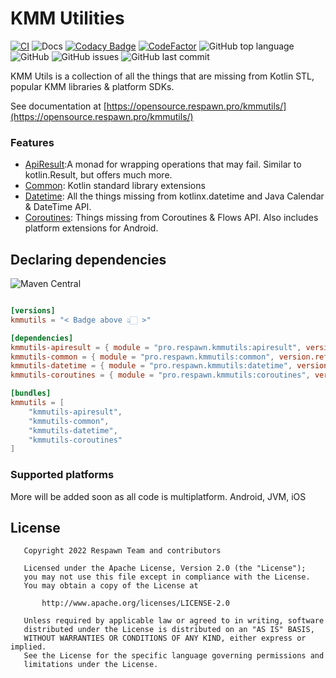 # KMM Utilities

[![CI](https://github.com/respawn-app/kmmutils/actions/workflows/ci.yml/badge.svg?branch=master)](https://github.com/respawn-app/kmmutils/actions/workflows/ci.yml)
![Docs](https://img.shields.io/website?down_color=red&label=Docs&up_color=green&up_message=Online&url=http%3A%2F%2Fopensource.respawn.pro%2Fkmmutils%2F%23%2F)
[![Codacy Badge](https://api.codacy.com/project/badge/Grade/8846c438e5534e45b7b70d75ccdc0107)](https://app.codacy.com/gh/respawn-app/kmmutils?utm_source=github.com&utm_medium=referral&utm_content=respawn-app/kmmutils&utm_campaign=Badge_Grade_Settings)
[![CodeFactor](https://www.codefactor.io/repository/github/respawn-app/kmmutils/badge)](https://www.codefactor.io/repository/github/respawn-app/kmmutils)
![GitHub top language](https://img.shields.io/github/languages/top/respawn-app/kmmutils)
![GitHub](https://img.shields.io/github/license/respawn-app/kmmutils)
![GitHub issues](https://img.shields.io/github/issues/respawn-app/kmmutils)
![GitHub last commit](https://img.shields.io/github/last-commit/respawn-app/kmmutils)

KMM Utils is a collection of all the things that are missing from Kotlin STL, popular KMM libraries & platform SDKs.

See documentation at [https://opensource.respawn.pro/kmmutils/](https://opensource.respawn.pro/kmmutils/)

### Features

* [ApiResult](https://opensource.respawn.pro/kmmutils/#/apiresult):A monad for wrapping operations that may fail.
  Similar
  to kotlin.Result, but offers much more.
* [Common](https://opensource.respawn.pro/kmmutils/#/common): Kotlin standard library extensions
* [Datetime](https://opensource.respawn.pro/kmmutils/#/datetime): All the things missing from kotlinx.datetime and Java
  Calendar & DateTime API.
* [Coroutines](https://opensource.respawn.pro/kmmutils/#/coroutines): Things missing from Coroutines & Flows API. Also
  includes platform extensions for Android.

## Declaring dependencies

![Maven Central](https://img.shields.io/maven-central/v/pro.respawn.kmmutils/apiresult?label=Maven%20Central)

```toml

[versions]
kmmutils = "< Badge above 👆🏻 >"

[dependencies]
kmmutils-apiresult = { module = "pro.respawn.kmmutils:apiresult", version.ref = "kmmutils" }
kmmutils-common = { module = "pro.respawn.kmmutils:common", version.ref = "kmmutils" }
kmmutils-datetime = { module = "pro.respawn.kmmutils:datetime", version.ref = "kmmutils" }
kmmutils-coroutines = { module = "pro.respawn.kmmutils:coroutines", version.ref = "kmmutils" }

[bundles]
kmmutils = [
    "kmmutils-apiresult",
    "kmmutils-common",
    "kmmutils-datetime",
    "kmmutils-coroutines"
]

```

### Supported platforms

More will be added soon as all code is multiplatform.
Android, JVM, iOS

## License

```
   Copyright 2022 Respawn Team and contributors

   Licensed under the Apache License, Version 2.0 (the "License");
   you may not use this file except in compliance with the License.
   You may obtain a copy of the License at

       http://www.apache.org/licenses/LICENSE-2.0

   Unless required by applicable law or agreed to in writing, software
   distributed under the License is distributed on an "AS IS" BASIS,
   WITHOUT WARRANTIES OR CONDITIONS OF ANY KIND, either express or implied.
   See the License for the specific language governing permissions and
   limitations under the License.

```
